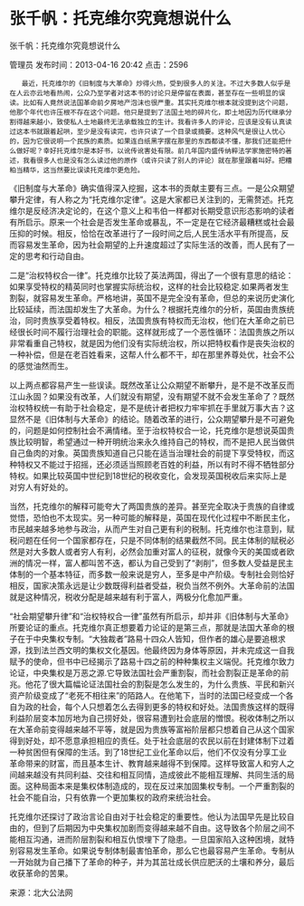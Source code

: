 # 张千帆：托克维尔究竟想说什么  
张千帆：托克维尔究竟想说什么

管理员 发布时间：2013-04-16 20:42  点击：2596

       最近，托克维尔的《旧制度与大革命》炒得火热，受到很多人的关注。不过大多数人似乎是在人云亦云地看热闹，公众乃至学者对这本书的讨论只是停留在表面，甚至存在一些明显的误读。比如有人竟然说法国革命前夕房地产泡沫也很严重。其实托克维尔根本就没提到这个问题，他那个年代也许压根不存在这个问题。他只是提到了法国土地的碎片化，即土地因为历代继承分割得越来越小，致使私人土地最终无法承载独立的生计。我看许多人的评论，应该是没有认真读过这本书就跟着起哄，至少是没有读完，也许只读了一个目录或摘要。这种风气是很让人忧心的，因为它很说明一个民族的素质。如果连白纸黑字摆在那里的东西都读不懂，那我们还能把什么做好呢？幸好托克维尔是本好书，以讹传讹害处有限。前几年国内盛传纳粹法学家施密特的著述，我看很多人也是没有怎么读过他的原作（或许只读了别人的评论）就在那里跟着叫好。把糟粕当精华，这当然要比误读托克维尔更危险。

《旧制度与大革命》确实值得深入挖掘，这本书的贡献主要有三点。一是公众期望攀升定律，有人称之为“托克维尔定律”。这是大家都已关注到的，无需赘述。托克维尔是反经济决定论的，在这个意义上和韦伯一样都对长期受意识形态影响的读者有所启示。原来一个社会是否发生革命或暴乱，不一定是在它经济最糟糕或社会最压抑的时候。相反，恰恰在改革进行了一段时间之后,人民生活水平有所提高，反而容易发生革命，因为社会期望的上升速度超过了实际生活的改善，而人民有了一定的思考和行动自由。

二是“治权特权合一律”。托克维尔比较了英法两国，得出了一个很有意思的结论：如果享受特权的精英同时也掌握实际统治权，这样的社会比较稳定.如果两者发生割裂，就容易发生革命。严格地讲，英国不是完全没有革命，但总的来说历史演化比较延续，而法国却发生了大革命。为什么？根据托克维尔的分析，英国由贵族统治，同时贵族享受着特权。相反，法国贵族有特权而无治权，他们在大革命之前已经很长时间不履行治理社会的职能。这样就形成了一个恶性循环：法国贵族之所以非常看重自己特权，就是因为他们没有实际统治权，所以把特权看作是丧失治权的一种补偿，但是在老百姓看来，这帮人什么都不干，却在那里养尊处优，社会不公的感觉油然而生。

以上两点都容易产生一些误读。既然改革让公众期望不断攀升，是不是不改革反而江山永固？如果没有改革，人们就没有期望，没有期望不就不会发生革命了？既然治权特权统一有助于社会稳定，是不是统计者把权力牢牢抓在手里就万事大吉？这显然不是《旧体制与大革命》的结论。随着改革的进行，公众期望攀升是不可避免的，问题是如何控制社会不满情绪。至于治权特权合一论，托克维尔是想说英国贵族比较明智，希望通过一种开明统治来永久维持自己的特权，而不是把人民当做供自己鱼肉的对象。英国贵族知道自己只能在适当治理社会的前提下享受特权，而这种特权又不能过于招摇，还必须适当照顾老百姓的利益，所以有时不得不牺牲部分特权。如果比较英国中世纪到18世纪的税收变化，会发现英国税收后来实际上是对穷人有好处的。

当然，托克维尔的解释可能夸大了两国贵族的差异。甚至完全取决于贵族的自律或觉悟，恐怕也不太现实。另一种可能的解释是，英国在现代化过程中不断民主化，市民越来越多地参与政治，从而产生对自己更有利的税制。托克维尔也注意到，赋税问题在任何一个国家都存在，只是不同体制的结果截然不同。民主体制的赋税必然是对大多数人或者穷人有利，必然会加重对富人的征税，就像今天的美国或者欧洲的情况一样，富人都叫苦不迭，都认为自己受到了“剥削”，但多数人受益是民主体制的一个基本特征，而多数一般来说是穷人，至多是中产阶级。专制社会则恰好相反，国家决策永远是让少数既得利益者受益，税负当然不例外。大革命前的法国就是这种情况，税收分配是越来越有利于富人，两极分化愈加严重。

“社会期望攀升律”和“治权特权合一律”虽然有所启示，却并非《旧体制与大革命》所要论证的重点。托克维尔真正想要着力论证的是第三点，那就是法国大革命的根子在于中央集权专制。“大独裁者”路易十四众人皆知，但作者的雄心是要追根求源，找到法兰西文明的集权文化基因。他最终因为身体等原因，并未完成这一自我赋予的使命，但书中已经揭示了路易十四之前的种种集权主义端倪。托克维尔致力论证，中央集权是万恶之源.它导致法国社会严重割裂，而社会割裂正是革命的前兆。他花了很大篇幅论证法国社会的割裂是怎么发生的，为什么贵族、平民和新兴资产阶级变成了“老死不相往来”的陌路人。在他笔下，当时的法国已经变成一个各自为政的社会，每个人只想着怎么去得到更多的特权和好处。法国贵族这样的既得利益阶层变本加厉地为自己捞好处，很容易遭到社会底层的憎恨。税收体制之所以在大革命前变得越来越不平等，就是因为贵族等富裕阶层都只想着自己从这个国家得到好处，却不愿意承担相应的责任。处于社会底层的农民以前在封建体制下过着一种贫困但有保障的生活。到了18世纪工业化革命以后，他们不仅没有分享工业革命带来的财富，而且基本生计、教育越来越得不到保障。这样导致富人和穷人之间越来越没有共同利益、交往和相互同情，造成彼此不能相互理解、共同生活的局面。这种局面本来是集权体制造成的，现在反过来加固集权专制。一个严重割裂的社会不能自治，只有依靠一个更加集权的政府来统治社会。

托克维尔还探讨了政治言论自由对于社会稳定的重要性。他认为法国早先是比较自由的，但到了后期因为中央集权加剧而变得越来越不自由。这导致各个阶层之间不能相互沟通，进而阶层割裂和相互仇恨埋下了隐患。一旦国家陷入这种困境，就特别容易发生革命。如果说专制体制最害怕革命，那么它也最容易产生革命。专制从一开始就为自己播下了革命的种子，并为其茁壮成长供应肥沃的土壤和养分，最后收获革命的苦果。

来源：北大公法网